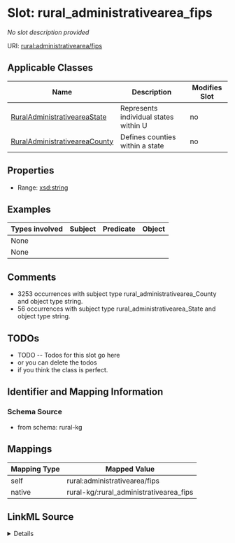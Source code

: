 

# Slot: rural_administrativearea_fips


_No slot description provided_





URI: [rural:administrativearea/fips](http://sail.ua.edu/ruralkg/administrativearea/fips)



<!-- no inheritance hierarchy -->





## Applicable Classes

| Name | Description | Modifies Slot |
| --- | --- | --- |
| [RuralAdministrativeareaState](../classes/RuralAdministrativeareaState.md) | Represents individual states within U |  no  |
| [RuralAdministrativeareaCounty](../classes/RuralAdministrativeareaCounty.md) | Defines counties within a state |  no  |







## Properties

* Range: [xsd:string](http://www.w3.org/2001/XMLSchema#string)






## Examples

| Types involved | Subject | Predicate | Object |
| --- | --- | --- | --- |
| None |  |  |  |
| None |  |  |  |


## Comments

* 3253 occurrences with subject type rural_administrativearea_County and object type string.
* 56 occurrences with subject type rural_administrativearea_State and object type string.

## TODOs

* TODO -- Todos for this slot go here
* or you can delete the todos
* if you think the class is perfect.

## Identifier and Mapping Information







### Schema Source


* from schema: rural-kg




## Mappings

| Mapping Type | Mapped Value |
| ---  | ---  |
| self | rural:administrativearea/fips |
| native | rural-kg/:rural_administrativearea_fips |




## LinkML Source

<details>
```yaml
name: rural_administrativearea_fips
description: No slot description provided
todos:
- TODO -- Todos for this slot go here
- or you can delete the todos
- if you think the class is perfect.
comments:
- 3253 occurrences with subject type rural_administrativearea_County and object type
  string.
- 56 occurrences with subject type rural_administrativearea_State and object type
  string.
examples:
- value: rural:administrativearea/County_48409 rural:administrativearea/fips 48409
- value: rural:administrativearea/State_UT rural:administrativearea/fips 49
from_schema: rural-kg
rank: 1000
slot_uri: rural:administrativearea/fips
alias: rural_administrativearea_fips
domain_of:
- rural_administrativearea_County
- rural_administrativearea_State
range: string

```
</details>